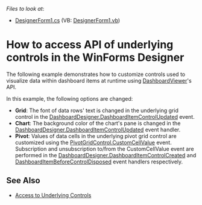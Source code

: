 
*Files to look at*:

* [DesignerForm1.cs](./CS/DashboardDesigner_ControlAccess/DesignerForm1.cs) (VB: [DesignerForm1.vb](./VB/DashboardDesigner_ControlAccess/DesignerForm1.vb))

# How to access API of underlying controls in the WinForms Designer


The following example demonstrates how to customize controls used to visualize data within dashboard items at runtime using [DashboardViewer](https://docs.devexpress.com/Dashboard/DevExpress.DashboardWin.DashboardViewer)'s API. 

In this example, the following options are changed:
- **Grid**: The font of data rows' text is changed in the underlying grid control in the [DashboardDesigner.DashboardItemControlUpdated](https://docs.devexpress.com/Dashboard/DevExpress.DashboardWin.DashboardDesigner.DashboardItemControlUpdated) event.
- **Chart**: The background color of the chart's pane is changed in the [DashboardDesigner.DashboardItemControlUpdated](https://docs.devexpress.com/Dashboard/DevExpress.DashboardWin.DashboardDesigner.DashboardItemControlUpdated) event handler.
- **Pivot**: Values of data cells in the underlying pivot grid control are customized using the [PivotGridControl.CustomCellValue](https://docs.devexpress.com/WindowsForms/DevExpress.XtraPivotGrid.PivotGridControl.CustomCellValue) event. Subscription and unsubscription to/from the CustomCellValue event are performed in the [DashboardDesigner.DashboardItemControlCreated](https://docs.devexpress.com/Dashboard/DevExpress.DashboardWin.DashboardDesigner.DashboardItemControlCreated) and [DashboardItemBeforeControlDisposed](https://docs.devexpress.com/Dashboard/DevExpress.DashboardWin.DashboardDesigner.DashboardItemBeforeControlDisposed) event handlers respectively.

## See Also
- [Access to Underlying Controls](https://docs.devexpress.com/Dashboard/401095/)